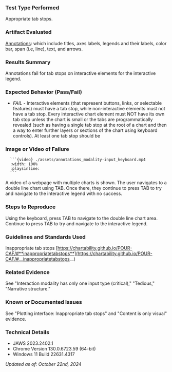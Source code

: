 ### Test Type Performed

Appropriate tab stops.

### Artifact Evaluated

[Annotations](https://docs.bokeh.org/en/latest/docs/user_guide/interaction.html): which include titles, axes labels, legends and their labels, color bar, span (i.e, line), text, and arrows.

### Results Summary

Annotations fail for tab stops on interactive elements for the interactive legend.

### Expected Behavior (Pass/Fail)

- _FAIL_ - Interactive elements (that represent buttons, links, or selectable features) must have a tab stop, while non-interactive elements must not have a tab stop. Every interactive chart element must NOT have its own tab stop unless the chart is small or the tabs are programmatically revealed (such as having a single tab stop at the root of a chart and then a way to enter further layers or sections of the chart using keyboard controls). At least one tab stop should be

### Image or Video of Failure

````
  ```{video} ./assets/annotations_modality-input_keyboard.mp4
  :width: 100%
  :playsinline:
  ```
````

A video of a webpage with multiple charts is shown. The user navigates to a double line chart using TAB. Once there, they continue to press TAB to try and navigate to the interactive legend with no success.

### Steps to Reproduce

Using the keyboard, press TAB to navigate to the double line chart area. Continue to press TAB to try and navigate to the interactive legend.

### Guidelines and Standards Used

Inappropriate tab stops [https://chartability.github.io/POUR-CAF/#**inappropriatetabstops**](https://chartability.github.io/POUR-CAF/#__inappropriatetabstops__)

### Related Evidence

See "Interaction modality has only one input type (critical)," "Tedious," "Narrative structure."

### Known or Documented Issues

See "Plotting interface: Inappropriate tab stops" and "Content is only visual" evidence.

### Technical Details

- JAWS 2023.2402.1
- Chrome Version 130.0.6723.59 (64-bit)
- Windows 11 Build 22631.4317

_Updated as of: October 22nd, 2024_

<!-- ### Notes
This test also depends heavily on more interactivity being made available to SR users in general. The ability to navigate to the legend doesn't make sense in that it is a visual-only tool and a SR cannot interact with any of the "points" of the line charts like the mouse hover can (currently). -->
